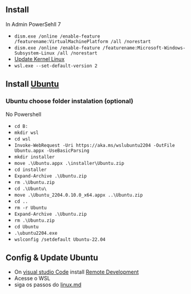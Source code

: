 ## Install

In Admin PowerSehll 7

- `dism.exe /online /enable-feature /featurename:VirtualMachinePlatform /all /norestart`
- `dism.exe /online /enable-feature /featurename:Microsoft-Windows-Subsystem-Linux /all /norestart`
- [Update Kernel Linux](https://wslstorestorage.blob.core.windows.net/wslblob/wsl_update_x64.msi)
- `wsl.exe --set-default-version 2`

## Install [Ubuntu](https://apps.microsoft.com/store/detail/ubuntu-2204-lts/9PN20MSR04DW?hl=pt-br&gl=BR)

### Ubuntu choose folder instalation (optional)

No Powershell

- `cd B:`
- `mkdir wsl`
- `cd wsl`
- `Invoke-WebRequest -Uri https://aka.ms/wslubuntu2204 -OutFile Ubuntu.appx -UseBasicParsing`
- `mkdir installer`
- `move .\Ubuntu.appx .\installer\Ubuntu.zip`
- `cd installer`
- `Expand-Archive .\Ubuntu.zip`
- `rm .\Ubuntu.zip`
- `cd .\Ubuntu\`
- `move .\Ubuntu_2204.0.10.0_x64.appx ..\Ubuntu.zip`
- `cd ..`
- `rm -r Ubuntu`
- `Expand-Archive .\Ubuntu.zip`
- `rm .\Ubuntu.zip`
- `cd Ubuntu`
- `.\ubuntu2204.exe`
- `wslconfig /setdefault Ubuntu-22.04`

## Config & Update Ubuntu

- On [visual studio Code](https://marketplace.visualstudio.com/items?itemName=ms-vscode-remote.vscode-remote-extensionpack) install [Remote Development](https://marketplace.visualstudio.com/items?itemName=ms-vscode-remote.vscode-remote-extensionpack)
- Acesse o WSL
- siga os passos do [linux.md](linux.md)